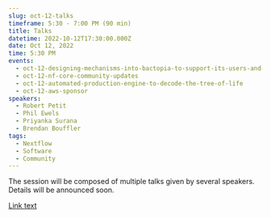 ```yaml
---
slug: oct-12-talks
timeframe: 5:30 - 7:00 PM (90 min)
title: Talks
datetime: 2022-10-12T17:30:00.000Z
date: Oct 12, 2022
time: 5:30 PM
events:
  - oct-12-designing-mechanisms-into-bactopia-to-support-its-users-and-contributie-back-to-the-community
  - oct-12-nf-core-community-updates
  - oct-12-automated-production-engine-to-decode-the-tree-of-life
  - oct-12-aws-sponsor
speakers:
  - Robert Petit
  - Phil Ewels
  - Priyanka Surana
  - Brendan Bouffler
tags:
  - Nextflow
  - Software
  - Community
---
```

The session will be composed of multiple talks given by several speakers. Details will be announced soon.

[Link text](/link/)
